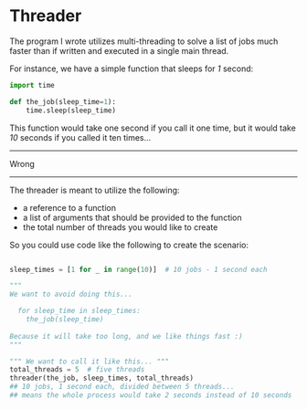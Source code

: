 #  Threader

The program I wrote utilizes multi-threading to solve a list of jobs much faster than if written and executed in a single main thread.

For instance, we have a simple function that sleeps for *1* second:

```python
import time

def the_job(sleep_time=1):
    time.sleep(sleep_time)
```

This function would take one second if you call it one time, but it would take *10* seconds if you called it ten times...

---

Wrong

---

The threader is meant to utilize the following:
+ a reference to a function
+ a list of arguments that should be provided to the function
+ the total number of threads you would like to create

So you could use code like the following to create the scenario:

```python

sleep_times = [1 for _ in range(10)]  # 10 jobs - 1 second each

"""
We want to avoid doing this...

  for sleep_time in sleep_times:
    the_job(sleep_time)
    
Because it will take too long, and we like things fast :)
"""

""" We want to call it like this... """
total_threads = 5  # five threads
threader(the_job, sleep_times, total_threads)
## 10 jobs, 1 second each, divided between 5 threads...
## means the whole process would take 2 seconds instead of 10 seconds

```
